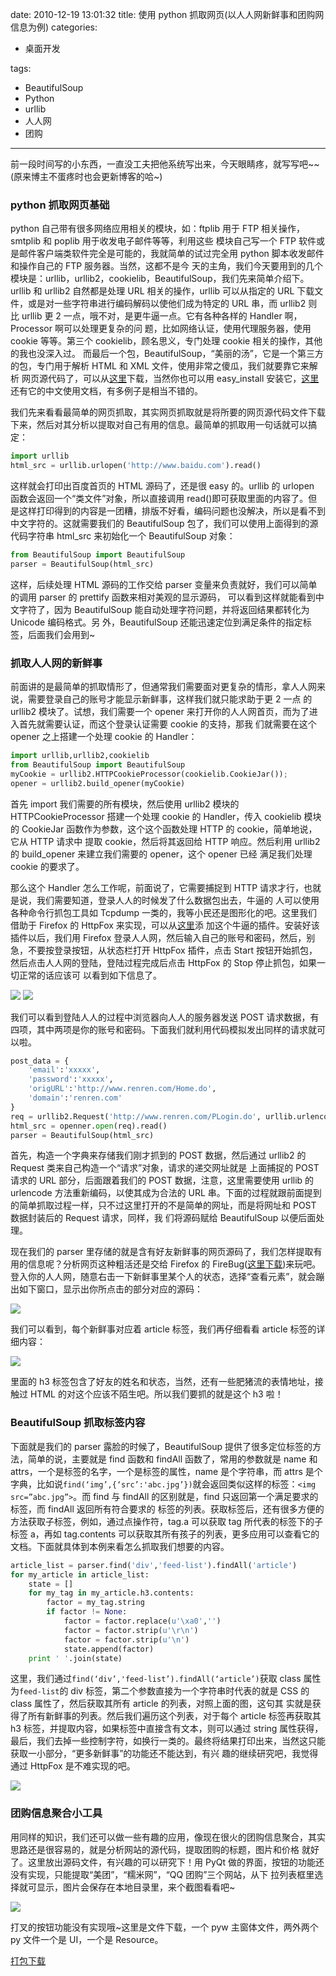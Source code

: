 date: 2010-12-19 13:01:32
title: 使用 python 抓取网页(以人人网新鲜事和团购网信息为例)
categories:

- 桌面开发

tags:

- BeautifulSoup
- Python
- urllib
- 人人网
- 团购

---

前一段时间写的小东西，一直没工夫把他系统写出来，今天眼睛疼，就写写吧~~(原来博主不蛋疼时也会更新博客的哈~)

<!--more-->

### python 抓取网页基础

python 自己带有很多网络应用相关的模块，如：ftplib 用于 FTP 相关操作，smtplib 和 poplib 用于收发电子邮件等等，利用这些 模块自己写一个 FTP 软件或是邮件客户端类软件完全是可能的，我就简单的试过完全用 python 脚本收发邮件和操作自己的 FTP 服务器。当然，这都不是今 天的主角，我们今天要用到的几个模块是：urllib，urllib2，cookielib，BeautifulSoup，我们先来简单介绍下。 urllib 和 urllib2 自然都是处理 URL 相关的操作，urllib 可以从指定的 URL 下载文件，或是对一些字符串进行编码解码以使他们成为特定的 URL 串，而 urllib2 则比 urllib 更 2 一点，哦不对，是更牛逼一点。它有各种各样的 Handler 啊，Processor 啊可以处理更复杂的问 题，比如网络认证，使用代理服务器，使用 cookie 等等。第三个 cookielib，顾名思义，专门处理 cookie 相关的操作，其他的我也没深入过。 而最后一个包，BeautifulSoup，“美丽的汤”，它是一个第三方的包，专门用于解析 HTML 和 XML 文件，使用非常之傻瓜，我们就要靠它来解析 网页源代码了，可以从[这里](http://www.crummy.com/software/BeautifulSoup/#Download)下载，当然你也可以用 easy_install 安装它，[这里](http://www.crummy.com/software/BeautifulSoup/documentation.zh.html)还有它的中文使用文档，有多例子是相当不错的。

我们先来看看最简单的网页抓取，其实网页抓取就是将所要的网页源代码文件下载下来，然后对其分析以提取对自己有用的信息。最简单的抓取用一句话就可以搞定：

```python
import urllib
html_src = urllib.urlopen('http://www.baidu.com').read()
```

这样就会打印出百度首页的 HTML 源码了，还是很 easy 的。urllib 的 urlopen 函数会返回一个“类文件”对象，所以直接调用 read()即可获取里面的内容了。但是这样打印得到的内容是一团糟，排版不好看，编码问题也没解决，所以是看不到中文字符的。这就需要我们的 BeautifulSoup 包了，我们可以使用上面得到的源代码字符串 html_src 来初始化一个 BeautifulSoup 对象：

```python
from BeautifulSoup import BeautifulSoup
parser = BeautifulSoup(html_src)
```

这样，后续处理 HTML 源码的工作交给 parser 变量来负责就好，我们可以简单的调用 parser 的 prettify 函数来相对美观的显示源码， 可以看到这样就能看到中文字符了，因为 BeautifulSoup 能自动处理字符问题，并将返回结果都转化为 Unicode 编码格式。另 外，BeautifulSoup 还能迅速定位到满足条件的指定标签，后面我们会用到~

### 抓取人人网的新鲜事

前面讲的是最简单的抓取情形了，但通常我们需要面对更复杂的情形，拿人人网来说，需要登录自己的账号才能显示新鲜事，这样我们就只能求助于更 2 一点 的 urllib2 模块了。试想，我们需要一个 opener 来打开你的人人网首页，而为了进入首先就需要认证，而这个登录认证需要 cookie 的支持，那我 们就需要在这个 opener 之上搭建一个处理 cookie 的 Handler：

```python
import urllib,urllib2,cookielib
from BeautifulSoup import BeautifulSoup
myCookie = urllib2.HTTPCookieProcessor(cookielib.CookieJar());
opener = urllib2.build_opener(myCookie)
```

首先 import 我们需要的所有模块，然后使用 urllib2 模块的 HTTPCookieProcessor 搭建一个处理 cookie 的 Handler，传入 cookielib 模块的 CookieJar 函数作为参数，这个这个函数处理 HTTP 的 cookie，简单地说，它从 HTTP 请求中 提取 cookie，然后将其返回给 HTTP 响应。然后利用 urllib2 的 build_opener 来建立我们需要的 opener，这个 opener 已经 满足我们处理 cookie 的要求了。

那么这个 Handler 怎么工作呢，前面说了，它需要捕捉到 HTTP 请求才行，也就是说，我们需要知道，登录人人的时候发了什么数据包出去，牛逼的 人可以使用各种命令行抓包工具如 Tcpdump 一类的，我等小民还是图形化的吧。这里我们借助于 Firefox 的 HttpFox 来实现，可以从[这里](https://addons.mozilla.org/zh-CN/firefox/addon/6647/)添 加这个牛逼的插件。安装好该插件以后，我们用 Firefox 登录人人网，然后输入自己的账号和密码，然后，别急，不要按登录按钮，从状态栏打开 HttpFox 插件，点击 Start 按钮开始抓包，然后点击人人网的登陆，登陆过程完成后点击 HttpFox 的 Stop 停止抓包，如果一切正常的话应该可 以看到如下信息了。

![](/assets/images/fetch-webpage-by-python-1.png)
![](/assets/images/fetch-webpage-by-python-2.png)

我们可以看到登陆人人的过程中浏览器向人人的服务器发送 POST 请求数据，有四项，其中两项是你的账号和密码。下面我们就利用代码模拟发出同样的请求就可以啦。

```python
post_data = {
    'email':'xxxxx',
    'password':'xxxxx',
    'origURL':'http://www.renren.com/Home.do',
    'domain':'renren.com'
}
req = urllib2.Request('http://www.renren.com/PLogin.do', urllib.urlencode(post_data))
html_src = openner.open(req).read()
parser = BeautifulSoup(html_src)
```

首先，构造一个字典来存储我们刚才抓到的 POST 数据，然后通过 urllib2 的 Request 类来自己构造一个“请求”对象，请求的递交网址就是 上面捕捉的 POST 请求的 URL 部分，后面跟着我们的 POST 数据，注意，这里需要使用 urllib 的 urlencode 方法重新编码，以使其成为合法的 URL 串。下面的过程就跟前面提到的简单抓取过程一样，只不过这里打开的不是简单的网址，而是将网址和 POST 数据封装后的 Request 请求，同样，我 们将源码赋给 BeautifulSoup 以便后面处理。

现在我们的 parser 里存储的就是含有好友新鲜事的网页源码了，我们怎样提取有用的信息呢？分析网页这种粗活还是交给 Firefox 的 FireBug([这里下载](https://addons.mozilla.org/zh-CN/firefox/addon/1843/))来玩吧。登入你的人人网，随意右击一下新鲜事里某个人的状态，选择“查看元素”，就会蹦出如下窗口，显示出你所点击的部分对应的源码：

![](/assets/images/fetch-webpage-by-python-3.png)

我们可以看到，每个新鲜事对应着 article 标签，我们再仔细看看 article 标签的详细内容：

![](/assets/images/fetch-webpage-by-python-4.png)

里面的 h3 标签包含了好友的姓名和状态，当然，还有一些肥猪流的表情地址，接触过 HTML 的对这个应该不陌生吧。所以我们要抓的就是这个 h3 啦！

### BeautifulSoup 抓取标签内容

下面就是我们的 parser 露脸的时候了，BeautifulSoup 提供了很多定位标签的方法，简单的说，主要就是 find 函数和 findAll 函数了，常用的参数就是 name 和 attrs，一个是标签的名字，一个是标签的属性，name 是个字符串，而 attrs 是个字典，比如说`find(‘img’,{‘src’:'abc.jpg’})`就会返回类似这样的标签：`<img src=”abc.jpg”>`。而 find 与 findAll 的区别就是，find 只返回第一个满足要求的标签，而 findAll 返回所有符合要求的 标签的列表。获取标签后，还有很多方便的方法获取子标签，例如，通过点操作符，tag.a 可以获取 tag 所代表的标签下的子标签 a，再如 tag.contents 可以获取其所有孩子的列表，更多应用可以查看它的文档。下面就具体到本例来看怎么抓取我们想要的内容。

```python
article_list = parser.find('div','feed-list').findAll('article')
for my_article in article_list:
    state = []
    for my_tag in my_article.h3.contents:
        factor = my_tag.string
        if factor != None:
            factor = factor.replace(u'\xa0','')
            factor = factor.strip(u'\r\n')
            factor = factor.strip(u'\n')
            state.append(factor)
    print ' '.join(state)
```

这里，我们通过`find(‘div’,'feed-list’).findAll(‘article’)`获取 class 属性为`feed-list`的 div 标签，第二个参数直接为一个字符串时代表的就是 CSS 的 class 属性了，然后获取其所有 article 的列表，对照上面的图，这句其 实就是获得了所有新鲜事的列表。然后我们遍历这个列表，对于每个 article 标签再获取其 h3 标签，并提取内容，如果标签中直接含有文本，则可以通过 string 属性获得，最后，我们去掉一些控制字符，如换行一类的。最终将结果打印出来，当然这只能获取一小部分，“更多新鲜事”的功能还不能达到，有兴 趣的继续研究吧，我觉得通过 HttpFox 是不难实现的吧。

![](/assets/images/fetch-webpage-by-python-5.png)

### 团购信息聚合小工具

用同样的知识，我们还可以做一些有趣的应用，像现在很火的团购信息聚合，其实思路还是很容易的，就是分析网站的源代码，提取团购的标题，图片和价格 就好了。这里放出源码文件，有兴趣的可以研究下！用 PyQt 做的界面，按钮的功能还没有实现，只能提取“美团”，“糯米网”，“QQ 团购”三个网站，从下 拉列表框里选择就可显示，图片会保存在本地目录里，来个截图看看吧~

![](/assets/images/fetch-webpage-by-python-6.png)

打叉的按钮功能没有实现哦~这里是文件下载，一个 pyw 主窗体文件，两外两个 py 文件一个是 UI，一个是 Resource。

[打包下载](/assets/files/TuanGou.7z)
